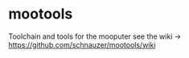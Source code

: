 # mootools
Toolchain and tools for the mooputer
see the wiki -> https://github.com/schnauzer/mootools/wiki
